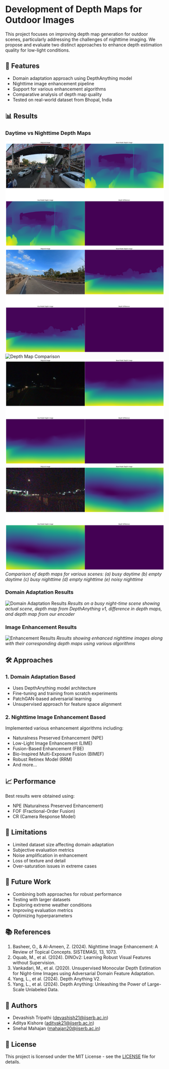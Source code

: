 # Development of Depth Maps for Outdoor Images

This project focuses on improving depth map generation for outdoor scenes, particularly addressing the challenges of nighttime imaging. We propose and evaluate two distinct approaches to enhance depth estimation quality for low-light conditions.

## 🌟 Features

- Domain adaptation approach using DepthAnything model
- Nighttime image enhancement pipeline
- Support for various enhancement algorithms
- Comparative analysis of depth map quality
- Tested on real-world dataset from Bhopal, India

## 📊 Results

### Daytime vs Nighttime Depth Maps
![Depth Map Comparison](ft_day_busy_comparison.png)
![Depth Map Comparison](ft_day_empty_comparison.png)
![Depth Map Comparison](ft_night_day_comparison.png)
![Depth Map Comparison](ft_night_empty_comparison.png)
![Depth Map Comparison](ft_night_verylowres_comparison.png)
*Comparison of depth maps for various scenes: (a) busy daytime (b) empty daytime (c) busy nighttime (d) empty nighttime (e) noisy nighttime*

### Domain Adaptation Results
![Domain Adaptation Results](assets/domain_adaptation.png)
*Results on a busy night-time scene showing actual scene, depth map from DepthAnything v1, difference in depth maps, and depth map from our encoder*

### Image Enhancement Results
![Enhancement Results](assets/enhancement_results.png)
*Results showing enhanced nighttime images along with their corresponding depth maps using various algorithms*

## 🛠️ Approaches

### 1. Domain Adaptation Based
- Uses DepthAnything model architecture
- Fine-tuning and training from scratch experiments
- PatchGAN-based adversarial learning
- Unsupervised approach for feature space alignment

### 2. Nighttime Image Enhancement Based
Implemented various enhancement algorithms including:
- Naturalness Preserved Enhancement (NPE)
- Low-Light Image Enhancement (LIME)
- Fusion-Based Enhancement (FBE)
- Bio-Inspired Multi-Exposure Fusion (BIMEF)
- Robust Retinex Model (RRM)
- And more...

## 📈 Performance

Best results were obtained using:
- NPE (Naturalness Preserved Enhancement)
- FOF (Fractional-Order Fusion)
- CR (Camera Response Model)

## 🚧 Limitations

- Limited dataset size affecting domain adaptation
- Subjective evaluation metrics
- Noise amplification in enhancement
- Loss of texture and detail
- Over-saturation issues in extreme cases

## 🔮 Future Work

- Combining both approaches for robust performance
- Testing with larger datasets
- Exploring extreme weather conditions
- Improving evaluation metrics
- Optimizing hyperparameters

## 📚 References

1. Basheer, O., & Al-Ameen, Z. (2024). Nighttime Image Enhancement: A Review of Topical Concepts. SISTEMASI, 13, 1073.
2. Oquab, M., et al. (2024). DINOv2: Learning Robust Visual Features without Supervision.
3. Vankadari, M., et al. (2020). Unsupervised Monocular Depth Estimation for Night-time Images using Adversarial Domain Feature Adaptation.
4. Yang, L., et al. (2024). Depth Anything V2.
5. Yang, L., et al. (2024). Depth Anything: Unleashing the Power of Large-Scale Unlabeled Data.

## 👥 Authors

- Devashish Tripathi (devashish21@iiserb.ac.in)
- Aditya Kishore (adityak21@iiserb.ac.in)
- Snehal Mahajan (mahajan20@iiserb.ac.in)

## 📄 License

This project is licensed under the MIT License - see the [LICENSE](LICENSE) file for details.
